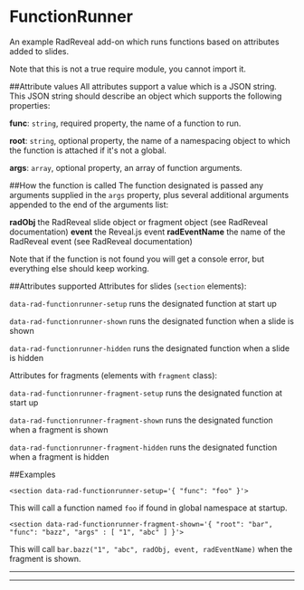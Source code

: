 # FunctionRunner

An example RadReveal add-on which runs functions based on attributes added to slides.  

Note that this is not a true require module, you cannot import it.

##Attribute values
All attributes support a value which is a JSON string.  This JSON string should describe an object which supports the following properties:

**func**: `string`, required property, the name of a function to run.

**root**: `string`, optional property, the name of a namespacing object to which the function is attached if it's not a global.

**args**: `array`, optional property, an array of function arguments.

##How the function is called
The function designated is passed any arguments supplied in the `args` property, plus several additional arguments appended to the end of the arguments list:

**radObj** the RadReveal slide object or fragment object (see RadReveal documentation)
**event** the Reveal.js event
**radEventName** the name of the RadReveal event (see RadReveal documentation)

Note that if the function is not found you will get a console error, but everything else should keep working.

##Attributes supported
Attributes for slides (`section` elements):

`data-rad-functionrunner-setup` runs the designated function at start up

`data-rad-functionrunner-shown` runs the designated function when a slide is shown

`data-rad-functionrunner-hidden` runs the designated function when a slide is hidden


Attributes for fragments (elements with `fragment` class):

`data-rad-functionrunner-fragment-setup` runs the designated function at start up

`data-rad-functionrunner-fragment-shown` runs the designated function when a fragment is shown

`data-rad-functionrunner-fragment-hidden` runs the designated function when a fragment is hidden


##Examples

`<section data-rad-functionrunner-setup='{ "func": "foo" }'>`

This will call a function named `foo` if found in global namespace at startup.


`<section data-rad-functionrunner-fragment-shown='{ "root": "bar", "func": "bazz", "args" : [ "1", "abc" ] }'>`

This will call `bar.bazz("1", "abc", radObj, event, radEventName)` when the fragment is shown.



* * *


* * *










